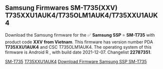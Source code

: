 <h2>Samsung Firmwares SM-T735(XXV) T735XXU1AUK4/T735OLM1AUK4/T735XXU1AUK4</h2>
Download the Samsung firmware for the ✅ <strong>Samsung SSP </strong> ⭐ <strong>SM-T735</strong> with product code <strong>XXV</strong> <strong> from Vietnam</strong>. This firmware has version number PDA <strong>T735XXU1AUK4</strong> and CSC T735OLM1AUK4. The operating system of this firmware is Android R , with build date 2021-12-07. Changelist <strong>22787351</strong>.


[SM-T735](https://samfirm.shop/samsung/model/SM-T735)
[T735XXU1AUK4](https://samfirm.shop/samsung/pda/T735XXU1AUK4)
[Download Firmware Samsung SSP SM-T735](https://samfirm.shop/samsung/firmware/481056)
